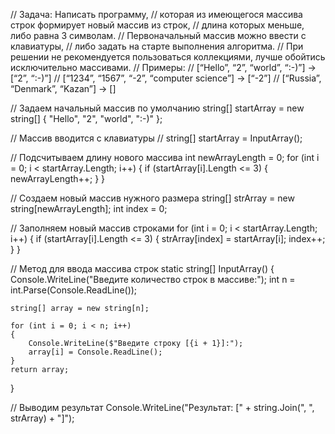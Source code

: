 // Задача: Написать программу,
// которая из имеющегося массива строк формирует новый массив из строк,
// длина которых меньше, либо равна 3 символам.
// Первоначальный массив можно ввести с клавиатуры,
// либо задать на старте выполнения алгоритма.
// При решении не рекомендуется пользоваться коллекциями, лучше обойтись исключительно массивами.
// Примеры:
// [“Hello”, “2”, “world”, “:-)”] → [“2”, “:-)”]
// [“1234”, “1567”, “-2”, “computer science”] → [“-2”]
// [“Russia”, “Denmark”, “Kazan”] → []


// Задаем начальный массив по умолчанию
string[] startArray = new string[] { "Hello", "2", "world", ":-)" };

// Массив вводится с клавиатуры
// string[] startArray = InputArray();

// Подсчитываем длину нового массива
int newArrayLength = 0;
for (int i = 0; i < startArray.Length; i++)
{
    if (startArray[i].Length <= 3)
    {
        newArrayLength++;
    }
}

// Создаем новый массив нужного размера
string[] strArray = new string[newArrayLength];
int index = 0;

// Заполняем новый массив строками
for (int i = 0; i < startArray.Length; i++)
{
    if (startArray[i].Length <= 3)
    {
        strArray[index] = startArray[i];
        index++;
    }
}

// Метод для ввода массива строк
static string[] InputArray()
{
    Console.WriteLine("Введите количество строк в массиве:");
    int n = int.Parse(Console.ReadLine());

    string[] array = new string[n];
        
    for (int i = 0; i < n; i++)
    {
        Console.WriteLine($"Введите строку [{i + 1}]:");
        array[i] = Console.ReadLine();
    }
    return array;
}

// Выводим результат
Console.WriteLine("Результат: [" + string.Join(", ", strArray) + "]");
